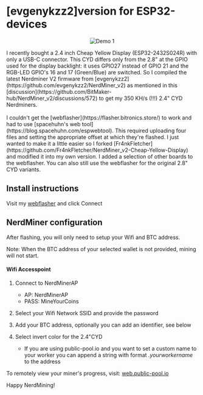 # [evgenykzz2]version for ESP32-devices

<p align="center">
  <img src="https://github.com/jpduhen/NerdMiner_v2-Cheap-Yellow-Display/blob/main/img/nmv2.jpg" alt="Demo 1">
</p>
I recently bought a 2.4 inch Cheap Yellow Display (ESP32-2432S024R) with only a USB-C connector. This CYD differs only from the 2.8" at the GPIO used for the display backlight: it uses GPIO27 instead of GPIO 21 and the RGB-LED GPIO's 16 and 17 (Green/Blue) are switched. So I compiled the latest Nerdminer V2 firmware from [evgenykzz2](https://github.com/evgenykzz2/NerdMiner_v2) as mentioned in this [discussion](https://github.com/BitMaker-hub/NerdMiner_v2/discussions/572) to get my 350 KH/s (!!!) 2.4" CYD Nerdminers.<br/><br/>
I couldn't get the [webflasher](https://flasher.bitronics.store/) to work and had to use [spacehuhn's web tool](https://blog.spacehuhn.com/espwebtool). This required uploading four files and setting the appropriate offset at which they're flashed. I just wanted to make it a little easier so I forked [Fr4nkFletcher](https://github.com/Fr4nkFletcher/NerdMiner_v2-Cheap-Yellow-Display) and modified it into my own version. I added a selection of other boards to the webflasher. You can also still use the webflasher for the original 2.8" CYD variants.  

## Install instructions

Visit my [webflasher](https://jpduhen.github.io/NerdMiner_v2-Cheap-Yellow-Display-2.4-and-2.8-single-and-double-USB/) and click Connect

## NerdMiner configuration

After flashing, you will only need to setup your Wifi and BTC address.

Note: When the BTC address of your selected wallet is not provided, mining will not start.

#### Wifi Accesspoint


1. Connect to NerdMinerAP
   - AP: NerdMinerAP
   - PASS: MineYourCoins
2. Select your Wifi Network SSID and provide the password
3. Add your BTC address, optionally you can add an identifier, see below
4. Select invert color for the 2.4"CYD

   - If you are using public-pool.io and you want to set a custom name to your worker you can append a string with format _.yourworkername_ to the address

To remotely view your miner's progress, visit: [web.public-pool.io](https://web.public-pool.io/#/)

Happy NerdMining!
